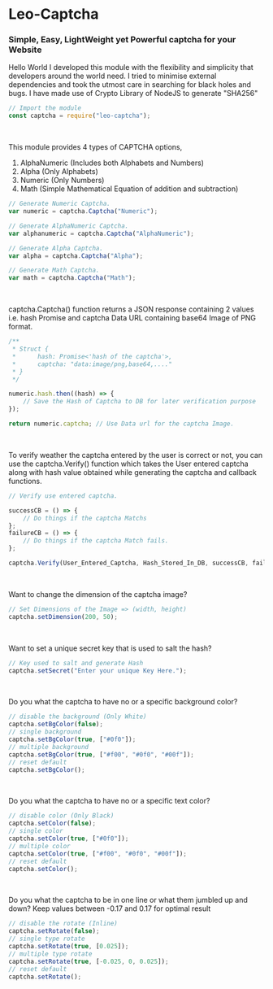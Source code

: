 # Leo-Captcha

### Simple, Easy, LightWeight yet Powerful captcha for your Website

Hello World I developed this module with the flexibility and simplicity that developers around the world need. I tried to minimise external dependencies and took the utmost care in searching for black holes and bugs. I have made use of Crypto Library of NodeJS to generate "SHA256"

```jsx
// Import the module
const captcha = require("leo-captcha");
```

<br/>

This module provides 4 types of CAPTCHA options,

1. AlphaNumeric (Includes both Alphabets and Numbers)
2. Alpha (Only Alphabets)
3. Numeric (Only Numbers)
4. Math (Simple Mathematical Equation of addition and subtraction)

```jsx
// Generate Numeric Captcha.
var numeric = captcha.Captcha("Numeric");

// Generate AlphaNumeric Captcha.
var alphanumeric = captcha.Captcha("AlphaNumeric");

// Generate Alpha Captcha.
var alpha = captcha.Captcha("Alpha");

// Generate Math Captcha.
var math = captcha.Captcha("Math");
```

<br/>

captcha.Captcha() function returns a JSON response containing 2 values i.e. hash Promise and captcha Data URL containing base64 Image of PNG format.

```jsx
/**
 * Struct {
 *      hash: Promise<'hash of the captcha'>,
 *      captcha: "data:image/png,base64,...."
 * }
 */

numeric.hash.then((hash) => {
    // Save the Hash of Captcha to DB for later verification purpose
});

return numeric.captcha; // Use Data url for the captcha Image.
```

<br/>

To verify weather the captcha entered by the user is correct or not, you can use the captcha.Verify() function which takes the User entered captcha along with hash value obtained while generating the captcha and callback functions.

```jsx
// Verify use entered captcha.

successCB = () => {
    // Do things if the captcha Matchs
};
failureCB = () => {
    // Do things if the captcha Match fails.
};

captcha.Verify(User_Entered_Captcha, Hash_Stored_In_DB, successCB, failureCB);
```

<br/>

Want to change the dimension of the captcha image?

```jsx
// Set Dimensions of the Image => (width, height)
captcha.setDimension(200, 50);
```

<br/>

Want to set a unique secret key that is used to salt the hash?

```jsx
// Key used to salt and generate Hash
captcha.setSecret("Enter your unique Key Here.");
```

<br/>

Do you what the captcha to have no or a specific background color?

```jsx
// disable the background (Only White)
captcha.setBgColor(false);
// single background
captcha.setBgColor(true, ["#0f0"]);
// multiple background
captcha.setBgColor(true, ["#f00", "#0f0", "#00f"]);
// reset default
captcha.setBgColor();
```

<br/>

Do you what the captcha to have no or a specific text color?

```jsx
// disable color (Only Black)
captcha.setColor(false);
// single color
captcha.setColor(true, ["#0f0"]);
// multiple color
captcha.setColor(true, ["#f00", "#0f0", "#00f"]);
// reset default
captcha.setColor();
```

<br/>

Do you what the captcha to be in one line or what them jumbled up and down?
Keep values between -0.17 and 0.17 for optimal result

```jsx
// disable the rotate (Inline)
captcha.setRotate(false);
// single type rotate
captcha.setRotate(true, [0.025]);
// multiple type rotate
captcha.setRotate(true, [-0.025, 0, 0.025]);
// reset default
captcha.setRotate();
```
